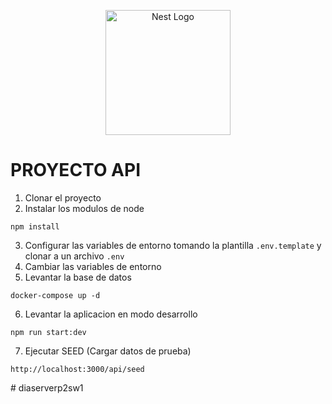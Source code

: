 <p align="center">
  <a href="http://nestjs.com/" target="blank"><img src="https://nestjs.com/img/logo-small.svg" width="200" alt="Nest Logo" /></a>
</p>

# PROYECTO API

1. Clonar el proyecto
2. Instalar los modulos de node

```
npm install
```

3. Configurar las variables de entorno tomando la plantilla `.env.template` y clonar a un archivo `.env`
4. Cambiar las variables de entorno
5. Levantar la base de datos

```
docker-compose up -d
```

6. Levantar la aplicacion en modo desarrollo

```
npm run start:dev
```

7. Ejecutar SEED (Cargar datos de prueba)

```
http://localhost:3000/api/seed
```
#   d i a s e r v e r p 2 s w 1  
 